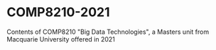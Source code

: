 # COMP8210-2021
Contents of COMP8210 "Big Data Technologies", a Masters unit from Macquarie University offered in 2021
